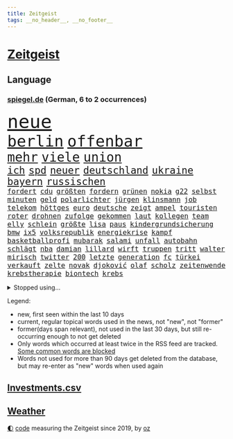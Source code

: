 ```yaml
---
title: Zeitgeist
tags: __no_header__, __no_footer__
---
```


# [Zeitgeist](https://oliz.io/zeitgeist/)

## Language

<h3><a href="https://www.spiegel.de" target="_blank">spiegel.de</a> (German, 6 to 2 occurrences)</h3>
<p style="font-family:monospace">
<span style="font-size:32pt"><a href="news_links.html#neue" class="current">neue</a></span>
<br>
<span style="font-size:27pt"><a href="news_links.html#berlin" class="current">berlin</a></span>
<span style="font-size:27pt"><a href="news_links.html#offenbar" class="current">offenbar</a></span>
<br>
<span style="font-size:22pt"><a href="news_links.html#mehr" class="current">mehr</a></span>
<span style="font-size:22pt"><a href="news_links.html#viele" class="current">viele</a></span>
<span style="font-size:22pt"><a href="news_links.html#union" class="current">union</a></span>
<br>
<span style="font-size:17pt"><a href="news_links.html#ich" class="current">ich</a></span>
<span style="font-size:17pt"><a href="news_links.html#spd" class="current">spd</a></span>
<span style="font-size:17pt"><a href="news_links.html#neuer" class="current">neuer</a></span>
<span style="font-size:17pt"><a href="news_links.html#deutschland" class="current">deutschland</a></span>
<span style="font-size:17pt"><a href="news_links.html#ukraine" class="current">ukraine</a></span>
<span style="font-size:17pt"><a href="news_links.html#bayern" class="current">bayern</a></span>
<span style="font-size:17pt"><a href="news_links.html#russischen" class="current">russischen</a></span>
<br>
<span style="font-size:12pt"><a href="news_links.html#fordert" class="current">fordert</a></span>
<span style="font-size:12pt"><a href="news_links.html#cdu" class="current">cdu</a></span>
<span style="font-size:12pt"><a href="news_links.html#größten" class="current">größten</a></span>
<span style="font-size:12pt"><a href="news_links.html#fordern" class="current">fordern</a></span>
<span style="font-size:12pt"><a href="news_links.html#grünen" class="current">grünen</a></span>
<span style="font-size:12pt"><a href="news_links.html#nokia" class="new">nokia</a></span>
<span style="font-size:12pt"><a href="news_links.html#g22" class="new">g22</a></span>
<span style="font-size:12pt"><a href="news_links.html#selbst" class="current">selbst</a></span>
<span style="font-size:12pt"><a href="news_links.html#minuten" class="current">minuten</a></span>
<span style="font-size:12pt"><a href="news_links.html#geld" class="current">geld</a></span>
<span style="font-size:12pt"><a href="news_links.html#polarlichter" class="current">polarlichter</a></span>
<span style="font-size:12pt"><a href="news_links.html#jürgen" class="current">jürgen</a></span>
<span style="font-size:12pt"><a href="news_links.html#klinsmann" class="current">klinsmann</a></span>
<span style="font-size:12pt"><a href="news_links.html#job" class="current">job</a></span>
<span style="font-size:12pt"><a href="news_links.html#telekom" class="current">telekom</a></span>
<span style="font-size:12pt"><a href="news_links.html#höttges" class="new">höttges</a></span>
<span style="font-size:12pt"><a href="news_links.html#euro" class="current">euro</a></span>
<span style="font-size:12pt"><a href="news_links.html#deutsche" class="current">deutsche</a></span>
<span style="font-size:12pt"><a href="news_links.html#zeigt" class="current">zeigt</a></span>
<span style="font-size:12pt"><a href="news_links.html#ampel" class="current">ampel</a></span>
<span style="font-size:12pt"><a href="news_links.html#touristen" class="current">touristen</a></span>
<span style="font-size:12pt"><a href="news_links.html#roter" class="new">roter</a></span>
<span style="font-size:12pt"><a href="news_links.html#drohnen" class="current">drohnen</a></span>
<span style="font-size:12pt"><a href="news_links.html#zufolge" class="current">zufolge</a></span>
<span style="font-size:12pt"><a href="news_links.html#gekommen" class="current">gekommen</a></span>
<span style="font-size:12pt"><a href="news_links.html#laut" class="current">laut</a></span>
<span style="font-size:12pt"><a href="news_links.html#kollegen" class="current">kollegen</a></span>
<span style="font-size:12pt"><a href="news_links.html#team" class="current">team</a></span>
<span style="font-size:12pt"><a href="news_links.html#elly" class="new">elly</a></span>
<span style="font-size:12pt"><a href="news_links.html#schlein" class="new">schlein</a></span>
<span style="font-size:12pt"><a href="news_links.html#größte" class="current">größte</a></span>
<span style="font-size:12pt"><a href="news_links.html#lisa" class="current">lisa</a></span>
<span style="font-size:12pt"><a href="news_links.html#paus" class="current">paus</a></span>
<span style="font-size:12pt"><a href="news_links.html#kindergrundsicherung" class="new">kindergrundsicherung</a></span>
<span style="font-size:12pt"><a href="news_links.html#bmw" class="current">bmw</a></span>
<span style="font-size:12pt"><a href="news_links.html#ix5" class="new">ix5</a></span>
<span style="font-size:12pt"><a href="news_links.html#volksrepublik" class="current">volksrepublik</a></span>
<span style="font-size:12pt"><a href="news_links.html#energiekrise" class="current">energiekrise</a></span>
<span style="font-size:12pt"><a href="news_links.html#kampf" class="current">kampf</a></span>
<span style="font-size:12pt"><a href="news_links.html#basketballprofi" class="current">basketballprofi</a></span>
<span style="font-size:12pt"><a href="news_links.html#mubarak" class="new">mubarak</a></span>
<span style="font-size:12pt"><a href="news_links.html#salami" class="new">salami</a></span>
<span style="font-size:12pt"><a href="news_links.html#unfall" class="current">unfall</a></span>
<span style="font-size:12pt"><a href="news_links.html#autobahn" class="current">autobahn</a></span>
<span style="font-size:12pt"><a href="news_links.html#schlägt" class="current">schlägt</a></span>
<span style="font-size:12pt"><a href="news_links.html#nba" class="current">nba</a></span>
<span style="font-size:12pt"><a href="news_links.html#damian" class="new">damian</a></span>
<span style="font-size:12pt"><a href="news_links.html#lillard" class="new">lillard</a></span>
<span style="font-size:12pt"><a href="news_links.html#wirft" class="current">wirft</a></span>
<span style="font-size:12pt"><a href="news_links.html#truppen" class="current">truppen</a></span>
<span style="font-size:12pt"><a href="news_links.html#tritt" class="current">tritt</a></span>
<span style="font-size:12pt"><a href="news_links.html#walter" class="current">walter</a></span>
<span style="font-size:12pt"><a href="news_links.html#mirisch" class="new">mirisch</a></span>
<span style="font-size:12pt"><a href="news_links.html#twitter" class="current">twitter</a></span>
<span style="font-size:12pt"><a href="news_links.html#200" class="current">200</a></span>
<span style="font-size:12pt"><a href="news_links.html#letzte" class="current">letzte</a></span>
<span style="font-size:12pt"><a href="news_links.html#generation" class="current">generation</a></span>
<span style="font-size:12pt"><a href="news_links.html#fc" class="current">fc</a></span>
<span style="font-size:12pt"><a href="news_links.html#türkei" class="current">türkei</a></span>
<span style="font-size:12pt"><a href="news_links.html#verkauft" class="current">verkauft</a></span>
<span style="font-size:12pt"><a href="news_links.html#zelte" class="new">zelte</a></span>
<span style="font-size:12pt"><a href="news_links.html#novak" class="current">novak</a></span>
<span style="font-size:12pt"><a href="news_links.html#djoković" class="current">djoković</a></span>
<span style="font-size:12pt"><a href="news_links.html#olaf" class="current">olaf</a></span>
<span style="font-size:12pt"><a href="news_links.html#scholz" class="current">scholz</a></span>
<span style="font-size:12pt"><a href="news_links.html#zeitenwende" class="current">zeitenwende</a></span>
<span style="font-size:12pt"><a href="news_links.html#krebstherapie" class="current">krebstherapie</a></span>
<span style="font-size:12pt"><a href="news_links.html#biontech" class="current">biontech</a></span>
<span style="font-size:12pt"><a href="news_links.html#krebs" class="current">krebs</a></span>
</p>
<details>
<summary>Stopped using...</summary>
<p class="former" style="font-size:12pt">
einiges(859) angebot(857) anwalt(857) kritisierte(857) kämpfte(857) tobt(857) einstieg(856) griechenland(856) theater(856) tieren(856) verstehen(856) einzelnen(855) ifoinstitut(855) investoren(855) quartal(855) schwierigen(855) summe(855) verbot(855) wen(855) bekam(854) cristiano(854) geboten(854) manager(854) ronaldo(854) volker(854) abstimmung(853) fbi(853) konfrontiert(853) vergangene(853) bildung(852) covid(852) demokraten(852) erfahrung(852) hintergründe(852) innenminister(852) pflege(852) steigender(852) verpflichtet(852) vorzeitig(852) überprüft(852) aufruf(851) coronawelle(851) deutlichen(851) erscheinen(851) falls(851) froh(851) halbfinale(851) kirche(851) liste(851) main(851) streiten(851) welchem(851) arbeitsplatz(850) ausnahmezustand(850) beginnen(850) beispielen(850) beschluss(850) besorgt(850) bot(850) dauerhaft(850) hervor(850) kolumnist(850) zurzeit(850) 29(849) anwälte(849) gemeldet(849) umsatz(849) verbreitet(849) wichtiger(849) wirkung(849) 31(848) anschließend(848) evakuiert(848) lager(848) persönlich(848) saskia(848) stellten(848) 2016(847) coach(847) entwickelt(847) gutachten(847) passt(847) verbreiten(847) christopher(846) mitteln(846) tauchen(846) verspielt(846) erkrankt(845) organisationen(845) rat(845) streng(845) infektion(844) litauen(844) selben(844) rollen(843) satz(843) bekamen(842) gaben(842) gerechnet(842) durchsuchungen(841) rafael(841) vieler(841) ausschuss(840) demokratische(840) entscheidend(840) trafen(840) beantragt(839) brite(839) senkt(839) demokratischen(838) genauso(838) impfstoff(838) holocaust(837) inszeniert(837) kontakte(837) übernahme(837) deals(836) globale(836) milliarde(836) näher(836) monats(835) amerikas(834) matthias(834) berühmte(833) drängen(833) erschießt(833) parallelen(833) sexuellen(833) umgeht(832) gewahrsam(831) bremsen(830) exporte(830) händler(830) le(830) bestmarke(829) garten(829) trug(828) nasa(827) politikerin(827) wendet(827) antrag(826) landesweit(825) fortsetzung(824) journalist(824) unzufrieden(824) apps(823) stört(823) bezeichnete(821) niedrig(821) rang(820) unterschrieben(820) whatsapp(820) rechtsstreit(819) stürzen(819) mitarbeiterin(818) georg(817) teilt(816) abgeschlossen(812) foto(806) startup(804) nächstes(802) annäherung(801) rache(791) aktionen(788) billiger(788) last(785) woelki(775) heidelberg(770) dankt(769) berichtete(759) mallorca(757) lieferketten(754) öffnet(746) räumte(744) geheimen(740) nachbarland(734) trinken(729) estland(725) skandale(721) unzureichend(706) long(674) enthalten(665) geehrt(658) fußballstar(647) unfälle(642) gestanden(635) 83(625) drohende(608) kolumbien(607) bürgern(605) benzinpreise(602) fotografen(599) lee(593) auswärtige(591) kümmern(588) 9(577) erobert(575) zögert(562) erfolglos(561) fossilen(559) ermordung(558) flut(557) amoklauf(555) beeinträchtigt(552) highlights(549) befürwortet(547) parlaments(546) staatskonzern(539) plante(537) funktionen(535) löscht(532) liebsten(529) moderner(529) geleistet(526) king(521) world(516) wachsende(511) dokumentiert(505) tiger(504) konflikts(502) anton(496) basketballstar(494) kurzer(494) radikalen(494) rwe(487) ampelregierung(485) ice(485) verständigt(483) hofreiter(481) beider(480) gazprom(480) wichtiges(480) coronalage(474) spürbar(471) erschlagen(470) gaslieferungen(470) feiertag(465) unbekannter(464) matteo(456) vatikan(451) mehrmals(450) globaler(446) gerne(444) vorgesehen(444) winfried(437) aktivistinnen(436) decken(436) extremer(435) akw(434) einziger(434) seltene(432) sank(424) zustimmung(422) omikron(420) personalnot(419) oligarchen(418) pink(417) rätselhafter(414) chris(413) oscar(409) weltbekannt(408) hochzeit(406) berger(405) klara(405) nadal(403) preiserhöhung(400) zusammenhalt(399) lambrecht(398) passierte(398) ausgeschieden(394) lemke(394) zweites(394) australier(390) match(390) entführung(385) erneuert(382) geschenk(381) filmemacher(379) spaltung(379) bestand(378) teilten(378) damalige(377) buckinghampalast(376) vergleichsweise(376) wahlrechtsreform(375) ergeben(372) helikopter(371) lohnen(371) emotionalen(370) 1972(369) 62(369) andrij(369) sofortige(369) frankfurts(367) dortmunder(365) konsequent(364) unwetter(364) iga(361) świątek(361) ansehen(360) schnellste(360) usbundesstaaten(359) fähigkeiten(355) geplanter(351) fragwürdigen(348) motiven(345) abtreibungen(338) sanktioniert(336) spiegelbildungsnewsletter(336) anlässlich(333) nebenbei(332) profitierte(332) maskendeals(329) finnische(327) monarchie(327) tyson(325) gemeint(323) obergrenze(323) modernen(320) 55(319) dilemma(318) lindners(317) unfällen(316) raser(314) coronalockdowns(310) mysteriöse(308) nationalelf(308) verweis(308) wall(307) minimal(306) zuflucht(305) sizilien(303) lukas(302) motto(302) inside(301) ausfall(300) weichen(299) locken(297) reguläre(297) benzema(295) beck(294) gewaltverbrechen(291) vermisster(289) anschuldigungen(287) pelosi(287) konsequenz(286) morden(286) brasilianische(285) interessant(285) export(282) generalstaatsanwaltschaft(281) lngterminals(281) würdigt(278) skandalen(277) usschauspieler(275) ausfuhren(274) ancelotti(271) netzagenturchef(270) unterlag(270) empfohlen(269) momentan(269) einstecken(265) bgh(262) weltverband(262) vereidigt(260) fdppolitikerin(259) herrscher(259) außergewöhnlichen(258) zeichnen(257) grünenpolitikerin(256) heimspiel(254) kommissarin(254) sportlich(254) weltfußballer(251) einhalten(249) einsparen(247) drogenboss(245) kaffee(244) update(242) veröffentlichen(242) nszeit(241) offensichtlich(240) trugen(240) stehenden(239) gegenzug(238) identifizieren(238) zulassung(238) lachen(235) attestiert(234) attraktiver(233) bewiesen(233) geltenden(233) bruno(231) verunglückten(231) arbeiteten(230) obendrein(228) verbraucherzentrale(228) zuwanderung(228) sara(227) verdeckte(227) finde(226) blatt(225) katholiken(224) fragwürdig(223) geliebt(223) verspottet(222) bewusstsein(221) terrormiliz(221) gegensteuern(220) völker(219) endgültige(216) lucas(216) oldenburg(214) eigenheim(213) schwächelt(213) usraumfahrtbehörde(212) bond(210) made(210) oberstes(210) teuersten(210) mächtigste(209) verletzen(209) anreiz(208) frühestens(208) verstanden(208) bemühungen(207) na(207) sparmaßnahmen(207) lebensgefährte(205) partien(205) umweltschützer(205) agierte(203) horst(200) angehoben(199) expertinnen(199) heimischen(199) medikamenten(199) tennisspielerinnen(199) dankbar(198) denys(198) negative(198) nördlich(198) intendant(196) hollywoods(195) original(195) ältesten(195) überragte(194) fallzahlen(193) geräumt(193) schlimmeres(193) daneben(192) erzürnt(192) offizielle(190) schlechteste(190) werben(190) durchs(189) somalia(189) erstaunliche(188) schied(188) mateusz(187) gründet(185) parteifreunde(184) garcia(183) raketenangriffen(182) geschwindigkeit(180) okay(180) andauernden(178) lebenslange(176) shitstorm(175) sicherer(174) hunderttausend(173) plänen(173) garantiert(172) vollendet(171) übernahm(171) bellingham(170) bezahlte(170) gratuliert(170) jude(170) schickte(170) 05(169) biografie(167) hits(166) impfstoffe(166) wohlwollen(166) coronainfektionen(165) vernichtung(165) handschlag(164) sympathien(163) befürworten(162) eingreifen(162) missverständnis(162) schiefgehen(162) lenken(161) wenigstens(161) abkehr(160) celsius(160) verfassungsgericht(160) asiatischen(159) ersteigert(159) auseinander(158) aung(157) französin(157) gratis(157) jahreswechsel(157) kyi(157) suu(157) zuschuss(157) beschaffen(156) cumex(156) entstehen(156) winnetou(156) behindert(155) umgebung(155) basketballsuperstar(154) mogadischu(154) durchaus(153) finnen(153) moralische(153) somalias(153) somalische(153) unfair(153) ber(151) unionsfraktion(151) atomausstieg(149) geschwindigkeitsbegrenzung(149) umweg(149) unbeantwortet(149) beseitigung(148) dunkle(148) heikler(148) bombardiert(146) krankenkasse(146) simuliert(146) 1400(145) hassan(145) blockierten(144) brocken(144) kindergarten(144) remo(144) stemmen(144) bedeutendsten(143) verbleib(143) wohngeld(143) entkam(142) blumen(141) bürokratischen(141) laufende(141) 42jährige(140) modewelt(140) gesundheitszustand(139) bröckelt(138) denis(138) diskutierten(138) köhler(138) schief(137) wussten(137) buffalo(136) entschlossenheit(136) kleinste(135) luftangriffen(135) 38jähriger(134) symbole(134) bedeutende(133) einwanderung(133) kurzen(133) lahmzulegen(133) pflichten(133) spiels(133) bundeswehrverband(132) legendär(132) antrieb(131) arnold(131) bezwang(131) königshaus(131) massiver(131) wählt(131) immobilienkonzern(130) waffenhändler(130) co₂ausstoß(129) ausführlich(127) bully(127) euparlaments(127) langes(127) nominierungen(127) staatsanwalt(127) moukoko(126) putinvertrauten(126) sterne(126) youssoufa(126) abgestimmt(125) gelegen(125) erpresst(124) fertig(124) freundschaft(124) grundschulen(124) kristersson(124) morgengrauen(124) bischofskonferenz(123) bätzing(123) manches(123) tafel(123) erzeugerpreise(122) geheimdokumente(122) pokern(122) razzien(122) bundesstraße(121) edward(121) intellektuellen(121) parolen(121) umfassend(121) habt(119) jewgeni(119) schüren(119) verfilmt(118) abgelegenen(117) bundestagsabgeordnete(117) friedlichen(117) ökonomisch(117) stadtderby(116) herrschen(115) bläst(114) gigi(114) trennte(114) arbeitsvertrag(113) knackte(113) ausgesperrt(112) herren(112) klimaminister(112) beitragen(111) austin(109) beschweren(109) labourpartei(109) kampfpanzern(108) keines(108) meldungen(108) morawiecki(108) gerichts(107) nflprofi(107) brutaler(106) camp(106) krisenjahr(106) oleg(106) rust(106) exnatogeneral(105) rekordpreis(105) baustellen(103) protests(103) verwandelte(103) britin(102) heimgesucht(102) kroos(102) videoanalyse(102) hamas(101) korruptionsvorwürfe(101) rechtsradikalen(101) begeisterte(100) costa(100) hose(100) landesteilen(100) vormittag(100) forciert(99) jeremy(99) planung(99) fußballkarriere(98) portion(98) terrorgruppe(97) steve(96) verzögert(96) ausverkauft(95) fatih(95) queeren(95) silvester(94) baukosten(93) interessanten(93) fdpverkehrsminister(92) filtern(92) ranghohe(92) versicherte(92) 56jährigen(91) beantworten(91) flüchtlingscamp(91) mittelfranken(91) mitternacht(91) negativpreis(91) pyrotechnik(91) usverteidigungsminister(91) zubereitet(91) zusammenstößen(91) digital(90) gesellschaften(90) mittleren(90) rechtsextremist(90) starren(90) anfrage(89) birol(89) gekommene(89) ieachef(89) klarkommen(89) krimiserie(89) schmutzigen(89) schneemangel(89) tansania(89) eigenverantwortung(88) chandi(87) journal(87) militärflugzeuge(87) mächte(87) nachsicht(87) preet(87) reichlich(87) schlucken(87) schmecken(87) umso(87) 30jährige(86) 99(86) ig(86) inklusion(86) kreditvergabe(86) metall(86) plastik(86) schmeißt(86) dittrich(85) einsteiger(85) haubitzen(85) speziell(85) vorstellig(85) wirtschaftliche(85) delhi(84) fahndern(84) milliardenverlust(84) vizeminister(84) zerschlagen(84) ölindustrie(84) alshabaab(83) as(83) aufgeschoben(83) herausgegeben(83) jeff(83) reichste(83) spannendsten(83) aggressivität(82) berufstätig(82) dekade(82) klimaproteste(82) mariana(82) mexikanischer(82) qualifiziert(82) söldnertruppe(82) 4(81) anfragen(81) dschungel(81) erzählungen(81) inoffizielle(81) renner(81) zunehmenden(81) 14jähriger(80) 28jährige(80) abgewiesener(80) blockaden(80) düpiert(80) ernennung(80) hoffnungsschimmer(80) onlinehändler(80) postete(80) schwaches(80) schönheitswettbewerben(80) auffahrunfall(79) beratungen(79) durchleuchtet(79) erlebnisse(79) pharaos(79) räumung(79) rückwirkend(79) tutanchamun(79) berühmteste(78) brennstoffe(78) cyberkriminellen(78) deutschlandticket(78) entkommt(78) freiheitsstrafen(78) korrupt(78) bewerbermangel(77) modezar(77) ostdeutscher(77) phillips(77) taschenlampe(77) butter(76) greene(76) grundgesetz(76) marjorie(76) männlich(76) vollsperrung(76) weltranglistenerste(76) ärgerlich(76) clash(75) dominierten(75) erfüllung(75) rennens(75) topform(75) vorgängerin(75) ägyptische(75) fördermittel(74) hanebuth(74) pflegt(74) schleppende(74) wagnis(74) 177(73) anrichten(73) ausgeht(73) bitter(73) djokovic(73) kasernen(73) lawrows(73) restaurantkette(73) bestatteten(72) gläschen(72) gräfe(72) intern(72) schimpansen(72) tvmoderatorin(72) wachsenden(72) überholmanöver(72) auftraggeber(71) kaufpreis(71) meryl(71) repression(71) streep(71) darmflora(70) pence(70) schimpftiraden(70) seehofer(70) zwergstaat(70) bundesverdienstkreuz(69) go(69) synodalen(69) technische(69) ustour(69) verkaufsverbot(69) widersprüchlichkeit(69) zerbröselt(69) ärztevertreter(69) bischöfe(68) krömer(68) prozesses(68) rhythmus(68) 47(67) bangladesch(67) begibt(67) engländer(67) mediathek(67) apotheken(66) einplanen(66) kritikern(65) dschenin(64) servieren(64) spiegeluniversum(64) stufen(64) eindrucksvoll(63) friedrichstraße(63) gelsenkirchen(63) holmes(63) landeshauptstadt(63) scheidende(63) wolff(63) aufgeschlossen(62) dreißig(62) empfehlenswert(62) herben(62) krisenmanagement(62) verbrennungen(62) 93(61) ausnahmestellung(61) einwechslung(61) hauptstadtflughafen(61) repräsentantenhauses(61) rückstau(61) terrorisiert(61) ärmerer(61) fertigen(60) gruppierung(60) jüngstes(60) petersburg(60) verheißen(60) ampelvorschlag(59) wohltätige(59) zielgerade(59) fußballstars(58) gleichaltriger(58) komplette(58) lastenrad(58) opferzahl(58) munter(57) natopartner(57) niemanden(57) olena(57) pfeifen(57) satt(57) ussanktionen(57) ölkonzerne(57) arbeitsplätze(56) brugger(56) einsatzkräften(56) hive(56) häme(56) maßlose(56) mittelständler(56) versicherung(56) weißes(56) auffällige(55) emails(55) größeren(55) hürde(55) itexperten(55) praxen(55) stall(55) streitigkeiten(55) erheblichen(54) ganztagsbetreuung(54) gelegenen(54) lukrativ(54) suspendierten(54) zerreißt(54) angefahren(53) beheben(53) dortigen(53) fußgänger(53) längerem(53) mac(53) palast(53) singles(53) spiegelredakteure(53) wahlrecht(53) modernisieren(51) modulen(51) tatsächlichen(51) ähnlicher(51) 165(50) axl(50) trieb(50) zerschellt(50) überspannt(50) 750(49) anhebung(49) betreut(49) dritter(49) flugabwehrsysteme(49) plötzlichen(49) ruhiger(49) zahm(49) überschritten(49) chez(48) erlaubnis(48) gabriele(48) lustige(48) renommierte(48) schlechtere(48) altenheim(47) fortgeschrittene(47) labbadia(47) regierungsgebäude(47) versagten(47) waffenrecht(47) 11000(46) axelspringerverlag(46) chinesischem(46) pinocchio(46) aufgefallen(45) cat(45) karen(45) präsentierten(45) sensation(45) strikten(45) antholz(44) elternteile(44) ardern(43) informieren(43) jacinda(43) nizza(43) pedro(43) schätzen(43) toptalent(43) videoapp(43) euparlamentspräsidentin(42) kitzbühel(42) metsola(42) sportlern(42) tablet(42) unvergessen(42) verbotsverfahren(42) vergab(42) krawallen(41) parteikollege(41) trotzt(41) vorherige(41) abgeordnetenhauses(40) ignorieren(40) kongo(40) medikamentenmangel(40) staatsdienst(40) vertraulicher(40) übereinstimmenden(40) blutige(39) böllern(39) jung(39) konstrukteure(39) platzen(39) randalierern(39) roberta(39) streifzug(39) tvproduzent(39) aufzubauen(38) persönliches(38) voraussetzung(38) wohneigentum(38) europarat(37) gentechnik(37) geringe(37) gesundheitliche(37) glättegefahr(37) kroatischen(37) senior(37) zuzugehen(37) ambitioniertes(36) bieber(36) fabelhafte(36) kredit(36) tropfen(36) 57jährige(35) bndmitarbeiter(35) erniedrigt(35) freundschaften(35) gebrochener(35) gesichtserkennung(35) herrlich(35) kriege(35) luftverschmutzung(35) lösten(35) spanischer(35) veranstaltungsstätten(35) 280(34) baldiger(34) böllerverbot(34) deripaska(34) entzückt(34) gewölbe(34) pumas(34) rabieh(34) 1941(33) einladen(33) geschadet(33) knall(33) promille(33) sprengsatz(33) square(33) unterschrift(33) 18jähriger(32) chemotherapie(32) daumen(32) eingestanden(32) erlag(32) nachfahren(32) nsverbrecher(32) populären(32) rohingya(32) demonstrierten(31) emissionshandel(31) erweisen(31) güter(31) inventur(31) konditionen(31) mächtig(31) strafanzeigen(31) thailands(31) beschleunigen(30) fahrion(30) häuslicher(30) kältewelle(30) militärübung(30) plätze(30) projekts(30) smoking(30) staatsgebiet(30) unterschätzt(30) innen(29) pflegeheim(29) starkem(29) alan(28) bildungsministerium(28) oberfranken(28) passanten(28) tanzlokal(28) verhältnismäßig(28) arbeitsverbot(27) armeechef(27) doppelmord(27) juan(27) thematisiert(27) warnmeldung(27) wdr(27) akute(26) hagelte(26) juwelendiebstahl(26) marx(26) may(26) ministers(26) theaters(26) wilden(26) blues(25) cancel(25) culture(25) geträumt(25) heiter(25) meditation(25) nachrichtendienst(25) polarforscher(25) ärzten(25) bloomberg(24) gefroren(24) kälter(24) liberal(24) podest(24) shows(24) zugeben(24) ausfindig(23) bukarest(23) fußballtransferticker(23) jana(23) nazivergleich(23) protektionismus(23) zweck(23) abstinenz(22) architekten(22) aufwind(22) bildzeitung(22) flaggschiff(22) gerichteten(22) gescheiterte(22) hauptfiguren(22) intel(22) leopard2panzern(22) mächtigster(22) sap(22) scholz'(22) umweltministerin(22) yann(22) angel(21) klagte(21) rick(21) studentinnen(21) weltlage(21) ärzteverbände(21) alfred(20) beigesetzt(20) bills(20) böller(20) damar(20) dreifacher(20) hamlin(20) herzstillstand(20) nflplayoffs(20) panzerfrage(20) parlamentspräsidentin(20) heimatland(19) meditieren(19) sesamstraße(19) abrutschen(18) kopenhagen(18) linda(18) milchstraße(18) palästinensern(18) silvesterkrawallen(18) anteilnahme(17) gottesdienst(17) herrschaft(17) homosexueller(17) mitreisende(17) schützenpanzer(17) usstadt(17) aufseher(16) autofahren(16) automatische(16) dhbauswahl(16) flaute(16) jachten(16) jene(16) lützerathproteste(16) macher(16) mitverantwortung(16) outfits(16) psychiater(16) sonderzahlung(16) springer(16) totes(16) vorgabe(16) übertragbar(16) a3(15) braunkohleorts(15) gemessen(15) gleichgewicht(15) hallo(15) schneepflug(15) sensationell(15) vorjahren(15) anfassen(14) anfänger(14) beschissen(14) filmtipps(14) klischee(14) mordverdachts(14) niemals(14) oberbürgermeisterin(14) unfreiwillig(14) barents(13) bescheiden(13) fotografieren(13) hektische(13) propagandamaschine(13) spare(13) ungefähr(13) verdächtigt(13) zurücktreten(13) besetzung(12) gianluca(12) innovationskraft(12) juri(12) knorr(12) kohleabbau(12) landesweiter(12) sanktionsliste(12) stetig(12) trittin(12) vialli(12) auffallend(11) bürokratie(11) datenauswertung(11) geheimdokumenten(11) geschult(11) kriegsmaschine(11) mörderischer(11) pflegeheimbetreiber(11) zahlreicher(11)
</p>
</details>
<p>Legend:
<ul>
<li><span class="new">new</span>, first seen within the last 10 days</li>
<li><span class="current">current</span>, regular topical words used in the news, not "new", not "former"</li>
<li><span class="former">former(days span relevant)</span>, not used in the last 30 days, but still re-occurring enough to not get deleted</li>
<li>Only words which occurred at least twice in the RSS feed are tracked. <a href="language/filters.py">Some common words are blocked</a></li>
<li>Words not used for more than 90 days get deleted from the database, but may re-enter as "new" words when used again</li>
</ul>
</p>

## [Investments](investments.html)[.csv](investments.csv)

## [Weather](weather.html)

<footer>
<a href="javascript:toggleTheme()" class="nav">🌓</a>
<a href="https://github.com/ooz/zeitgeist">code</a> measuring the Zeitgeist since 2019, by <a href="https://oliz.io">oz</a>
</footer>
